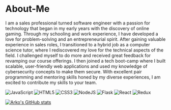 # About-Me

I am a sales professional turned software engineer with a passion for technology that began in my early years with the discovery of online gaming. Through my schooling and work experience, I have developed a love for problem-solving and an entrepreneurial spirit. After gaining valuable experience in sales roles, I transitioned to a hybrid job as a computer science tutor, where I rediscovered my love for the technical aspects of the field. I challenged myself to do more and received great feedback for revamping our course offerings. I then joined a tech boot-camp where I built scalable, user-friendly web applications and used my knowledge of cybersecurity concepts to make them secure. With excellent pair programming and mentoring skills honed by my diverse experiences, I am excited to contribute my skills to your team.

![JavaScript](https://img.shields.io/badge/javascript-%23323330.svg?style=for-the-badge&logo=javascript&logoColor=%23F7DF1E) ![HTML5](https://img.shields.io/badge/html5-%23E34F26.svg?style=for-the-badge&logo=html5&logoColor=white) ![CSS3](https://img.shields.io/badge/css3-%231572B6.svg?style=for-the-badge&logo=css3&logoColor=white) ![NodeJS](https://img.shields.io/badge/node.js-6DA55F?style=for-the-badge&logo=node.js&logoColor=white) ![Flask](https://img.shields.io/badge/Flask-%23404d59.svg?style=for-the-badge&logo=flask&logoColor=%2361DAFB) ![React](https://img.shields.io/badge/react-%2320232a.svg?style=for-the-badge&logo=react&logoColor=%2361DAFB) ![Redux](https://img.shields.io/badge/redux-%23593d88.svg?style=for-the-badge&logo=redux&logoColor=white)

[![Arko's GitHub stats](https://github-readme-stats.vercel.app/api?username=SA-Ark)](https://github.com/SA-Ark/github-readme-stats)

